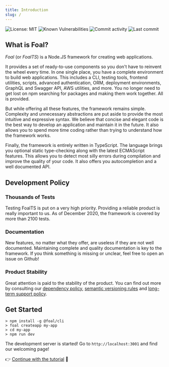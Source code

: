```yaml
---
title: Introduction
slug: /
---
```


![License: MIT](https://img.shields.io/badge/License-MIT-blue.svg)
![Known Vulnerabilities](https://snyk.io/test/github/foalts/foal/badge.svg)
![Commit activity](https://img.shields.io/github/commit-activity/y/FoalTS/foal.svg)
![Last commit](https://img.shields.io/github/last-commit/FoalTS/foal.svg)

## What is Foal?

*Foal* (or *FoalTS*) is a Node.JS framework for creating web applications.

It provides a set of ready-to-use components so you don't have to reinvent the wheel every time. In one single place, you have a complete environment to build web applications. This includes a CLI, testing tools, frontend utilities, scripts, advanced authentication, ORM, deployment environments, GraphQL and Swagger API, AWS utilities, and more. You no longer need to get lost on npm searching for packages and making them work together. All is provided.

But while offering all these features, the framework remains simple. Complexity and unnecessary abstractions are put aside to provide the most intuitive and expressive syntax. We believe that concise and elegant code is the best way to develop an application and maintain it in the future. It also allows you to spend more time coding rather than trying to understand how the framework works.

Finally, the framework is entirely written in TypeScript. The language brings you optional static type-checking along with the latest ECMAScript features. This allows you to detect most silly errors during compilation and improve the quality of your code. It also offers you autocompletion and a well documented API.

## Development Policy

### Thousands of Tests

Testing FoalTS is put on a very high priority. Providing a reliable product is really important to us. As of December 2020, the framework is covered by more than 2100 tests.

### Documentation

New features, no matter what they offer, are useless if they are not well documented. Maintaining complete and quality documentation is key to the framework. If you think something is missing or unclear, feel free to open an issue on Github!

### Product Stability

Great attention is paid to the stability of the product. You can find out more by consulting our [dependency policy](https://github.com/FoalTS/foal/blob/master/.github/CONTRIBUTING.MD#dependency-policy), [semantic versioning rules](https://github.com/FoalTS/foal/blob/master/.github/CONTRIBUTING.MD#semantic-versioning) and [long-term support policy](https://github.com/FoalTS/foal/blob/master/.github/CONTRIBUTING.MD#long-term-support-policy-and-schedule).

## Get Started

```
> npm install -g @foal/cli
> foal createapp my-app
> cd my-app
> npm run dev
```

The development server is started! Go to `http://localhost:3001` and find our welcoming page!

👉 [Continue with the tutorial](./tutorials/simple-todo-list/1-installation) 🌱